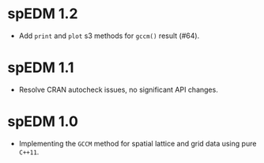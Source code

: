 # spEDM 1.2

* Add `print` and `plot` s3 methods for `gccm()` result (#64).

# spEDM 1.1

* Resolve CRAN autocheck issues, no significant API changes.

# spEDM 1.0

* Implementing the `GCCM` method for spatial lattice and grid data using pure `C++11`.
